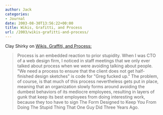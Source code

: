 ```yaml
---
author: Jack
categories:
- Journal
date: 2003-08-30T13:56:22+00:00
title: Wikis, Grafitti, and Process
url: /2003/wikis-grafitti-and-process/
---
```


Clay Shirky on [Wikis, Graffiti, and Process:][1]
  


> Process is an embedded reaction to prior stupidity. When I was CTO of a web design firm, I noticed in staff meetings that we only ever talked about process when we were avoiding talking about people. "We need a process to ensure that the client does not get half-finished design sketches" is code for "Greg fucked up." The problem, of course, is that much of this process nevertheless gets put in place, meaning that an organization slowly forms around avoiding the dumbest behaviors of its mediocre employees, resulting in layers of gunk that keep its best employees from doing interesting work, because they too have to sign The Form Designed to Keep You From Doing The Stupid Thing That One Guy Did Three Years Ago.

 [1]: http://www.corante.com/many/20030801.shtml#50187